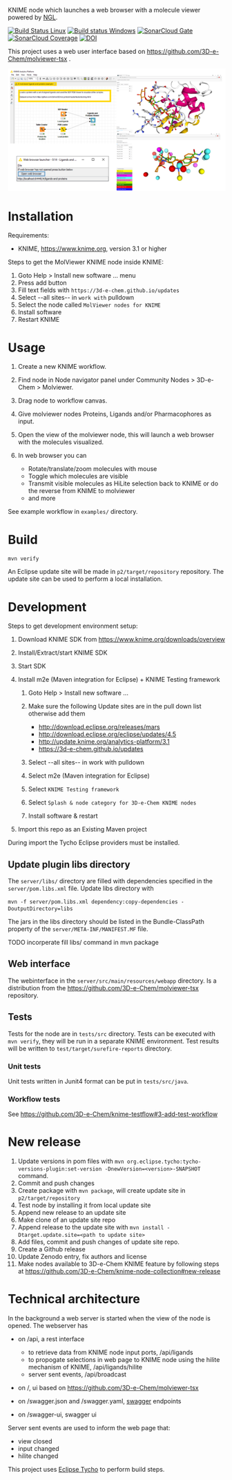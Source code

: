 KNIME node which launches a web browser with a molecule viewer powered by [NGL](https://github.com/arose/ngl).

[![Build Status Linux](https://travis-ci.org/3D-e-Chem/knime-molviewer.svg?branch=master)](https://travis-ci.org/3D-e-Chem/knime-molviewer)
[![Build status Windows](https://ci.appveyor.com/api/projects/status/595y9gh13d69y61q?svg=true)](https://ci.appveyor.com/project/3D-e-Chem/knime-molviewer)
[![SonarCloud Gate](https://sonarcloud.io/api/badges/gate?key=nl.esciencecenter.e3dchem.knime.molviewer:nl.esciencecenter.e3dchem.knime.molviewer)](https://sonarcloud.io/dashboard?id=nl.esciencecenter.e3dchem.knime.molviewer:nl.esciencecenter.e3dchem.knime.molviewer)
[![SonarCloud Coverage](https://sonarcloud.io/api/badges/measure?key=nl.esciencecenter.e3dchem.knime.molviewer:nl.esciencecenter.e3dchem.knime.molviewer&metric=coverage)](https://sonarcloud.io/component_measures/domain/Coverage?id=nl.esciencecenter.e3dchem.knime.molviewer:nl.esciencecenter.e3dchem.knime.molviewer)
[![DOI](https://zenodo.org/badge/DOI/10.5281/zenodo.168569.svg)](https://doi.org/10.5281/zenodo.168569)

This project uses a web user interface based on https://github.com/3D-e-Chem/molviewer-tsx .

![From KNIME launch web browser with molviewer inside](https://raw.githubusercontent.com/3D-e-Chem/knime-molviewer/master/docs/molviewer-composite.png)

# Installation

Requirements:

* KNIME, https://www.knime.org, version 3.1 or higher

Steps to get the MolViewer KNIME node inside KNIME:

1. Goto Help > Install new software ... menu
2. Press add button
3. Fill text fields with `https://3d-e-chem.github.io/updates`
4. Select --all sites-- in `work with` pulldown
5. Select the node called `MolViewer nodes for KNIME`
6. Install software
7. Restart KNIME

# Usage

1. Create a new KNIME workflow.
2. Find node in Node navigator panel under Community Nodes > 3D-e-Chem > Molviewer.
3. Drag node to workflow canvas.
4. Give molviewer nodes Proteins, Ligands and/or Pharmacophores as input. 
5. Open the view of the molviewer node, this will launch a web browser with the molecules visualized.
6. In web browser you can

   * Rotate/translate/zoom molecules with mouse
   * Toggle which molecules are visible
   * Transmit visible molecules as HiLite selection back to KNIME or do the reverse from KNIME to molviewer
   * and more

See example workflow in `examples/` directory.

# Build

```
mvn verify
```

An Eclipse update site will be made in `p2/target/repository` repository.
The update site can be used to perform a local installation.

# Development

Steps to get development environment setup:

1. Download KNIME SDK from https://www.knime.org/downloads/overview
2. Install/Extract/start KNIME SDK
3. Start SDK
4. Install m2e (Maven integration for Eclipse) + KNIME Testing framework

    1. Goto Help > Install new software ...
    2. Make sure the following Update sites are in the pull down list otherwise add them

        * http://download.eclipse.org/releases/mars
        * http://download.eclipse.org/eclipse/updates/4.5
        * http://update.knime.org/analytics-platform/3.1
        * https://3d-e-chem.github.io/updates

    3. Select --all sites-- in work with pulldown
    4. Select m2e (Maven integration for Eclipse)
    5. Select `KNIME Testing framework`
    6. Select `Splash & node category for 3D-e-Chem KNIME nodes`
    7. Install software & restart

5. Import this repo as an Existing Maven project

During import the Tycho Eclipse providers must be installed.


## Update plugin libs directory

The `server/libs/` directory are filled with dependencies specified in the `server/pom.libs.xml` file.
Update libs directory with
```
mvn -f server/pom.libs.xml dependency:copy-dependencies -DoutputDirectory=libs
```
The jars in the libs directory should be listed in the Bundle-ClassPath property of the `server/META-INF/MANIFEST.MF` file.

TODO incorperate fill libs/ command in mvn package


## Web interface

The webinterface in the `server/src/main/resources/webapp` directory. Is a distribution from the https://github.com/3D-e-Chem/molviewer-tsx repository.

## Tests

Tests for the node are in `tests/src` directory.
Tests can be executed with `mvn verify`, they will be run in a separate KNIME environment.
Test results will be written to `test/target/surefire-reports` directory.

### Unit tests

Unit tests written in Junit4 format can be put in `tests/src/java`.

### Workflow tests

See https://github.com/3D-e-Chem/knime-testflow#3-add-test-workflow

# New release

1. Update versions in pom files with `mvn org.eclipse.tycho:tycho-versions-plugin:set-version -DnewVersion=<version>-SNAPSHOT` command.
2. Commit and push changes
3. Create package with `mvn package`, will create update site in `p2/target/repository`
4. Test node by installing it from local update site
5. Append new release to an update site
  1. Make clone of an update site repo
  2. Append release to the update site with `mvn install -Dtarget.update.site=<path to update site>`
6. Add files, commit and push changes of update site repo.
7. Create a Github release
8. Update Zenodo entry, fix authors and license
9. Make nodes available to 3D-e-Chem KNIME feature by following steps at https://github.com/3D-e-Chem/knime-node-collection#new-release

# Technical architecture

In the background a web server is started when the view of the node is opened.
The webserver has
* on /api, a rest interface

  * to retrieve data from KNIME node input ports, /api/ligands
  * to propogate selections in web page to KNIME node using the hilite mechanism of KNIME, /api/ligands/hilite
  * server sent events, /api/broadcast

* on /, ui based on https://github.com/3D-e-Chem/molviewer-tsx
* on /swagger.json and /swagger.yaml, [swagger](http://swagger.io/) endpoints
* on /swagger-ui, swagger ui

Server sent events are used to inform the web page that:

* view closed
* input changed
* hilite changed

This project uses [Eclipse Tycho](https://www.eclipse.org/tycho/) to perform build steps.
